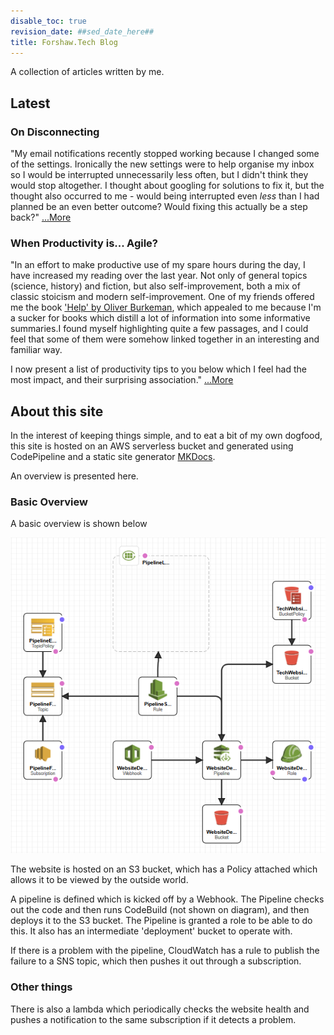 ```yaml
---
disable_toc: true
revision_date: ##sed_date_here##
title: Forshaw.Tech Blog
---
```


A collection of articles written by me.

## Latest

### On Disconnecting

"My email notifications recently stopped working because I changed some of the settings. Ironically the new settings were to help organise my inbox so I would be interrupted unnecessarily less often, but I didn't think they would stop altogether. I thought about googling for solutions to fix it, but the thought also occurred to me - would being interrupted even _less_ than I had planned be an even better outcome? Would fixing this actually be a step back?" [...More](articles/2022-09-22-On-Disconnecting.markdown)

### When Productivity is... Agile?

"In an effort to make productive use of my spare hours during the day, I have increased my reading over the last year. Not only of general topics (science, history) and fiction, but also self-improvement, both a mix of classic stoicism and modern self-improvement. One of my friends offered me the book ['Help' by Oliver Burkeman](https://www.goodreads.com/book/show/9411145-help), which appealed to me because I'm a sucker for books which distill a lot of information into some informative summaries.I found myself highlighting quite a few passages, and I could feel that some of them were somehow linked together in an interesting and familiar way.

I now present a list of productivity tips to you below which I feel had the most impact, and their surprising association." [...More](articles/2022-09-08-productivity-and-agile.markdown)

## About this site

In the interest of keeping things simple, and to eat a bit of my own dogfood, this site is hosted on an AWS serverless bucket and generated using CodePipeline and a static site generator [MKDocs](https://www.mkdocs.org).

An overview is presented here.

### Basic Overview

A basic overview is shown below

![Basic design overview](StaticWebSiteDevOps_Basic.png "Overview")

The website is hosted on an S3 bucket, which has a Policy attached which allows it to be viewed by the outside world.

A pipeline is defined which is kicked off by a Webhook. The Pipeline checks out the code and then runs CodeBuild (not shown on diagram), and then deploys it to the S3 bucket. The Pipeline is granted a role to be able to do this. It also has an intermediate 'deployment' bucket to operate with.

If there is a problem with the pipeline, CloudWatch has a rule to publish the failure to a SNS topic, which then pushes it out through a subscription.

### Other things

There is also a lambda which periodically checks the website health and pushes a notification to the same subscription if it detects a problem.


